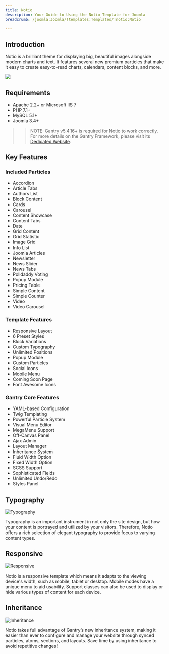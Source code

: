 ```yaml
---
title: Notio
description: Your Guide to Using the Notio Template for Joomla
breadcrumb: /joomla:Joomla/!templates:Templates/!notio:Notio

---
```


Introduction
-----

Notio is a brilliant theme for displaying big, beautiful images alongside modern charts and text. It features several new premium particles that make it easy to create easy-to-read charts, calendars, content blocks, and more.

![](assets/notio.jpeg)

Requirements
-----

* Apache 2.2+ or Microsoft IIS 7
* PHP 7.1+ 
* MySQL 5.1+
* Joomla 3.4+

>> NOTE: Gantry v5.4.16+ is required for Notio to work correctly. For more details on the Gantry Framework, please visit its [Dedicated Website](http://gantry.org).

Key Features
-----

### Included Particles

* Accordion
* Article Tabs
* Authors List
* Block Content
* Cards
* Carousel
* Content Showcase
* Content Tabs
* Date
* Grid Content
* Grid Statistic
* Image Grid
* Info List
* Joomla Articles
* Newsletter
* News Slider
* News Tabs
* Polldaddy Voting
* Popup Module
* Pricing Table
* Simple Content
* Simple Counter
* Video
* Video Carousel

### Template Features

* Responsive Layout
* 6 Preset Styles
* Block Variations
* Custom Typography
* Unlimited Positions
* Popup Module
* Custom Particles
* Social Icons
* Mobile Menu
* Coming Soon Page
* Font Awesome Icons

### Gantry Core Features

* YAML-based Configuration
* Twig Templating
* Powerful Particle System
* Visual Menu Editor
* MegaMenu Support
* Off-Canvas Panel
* Ajax Admin
* Layout Manager
* Inheritance System
* Fluid Width Option
* Fixed Width Option
* SCSS Support
* Sophisticated Fields
* Unlimited Undo/Redo
* Styles Panel

## Typography

![Typography](ft-2.jpg)

Typography is an important instrument in not only the site design, but how your content is portrayed and utilized by your visitors. Therefore, Notio offers a rich selection of elegant typography to provide focus to varying content types.

## Responsive

![Responsive](ft-3.jpg)

Notio is a responsive template which means it adapts to the viewing device's width, such as mobile, tablet or desktop. Mobile modes have a unique menu to aid usability. Support classes can also be used to display or hide various types of content for each device.

## Inheritance

![Inheritance](ft-4.jpg)

Notio takes full advantage of Gantry’s new inheritance system, making it easier than ever to configure and manage your website through synced particles, atoms, sections, and layouts. Save time by using inheritance to avoid repetitive changes!
